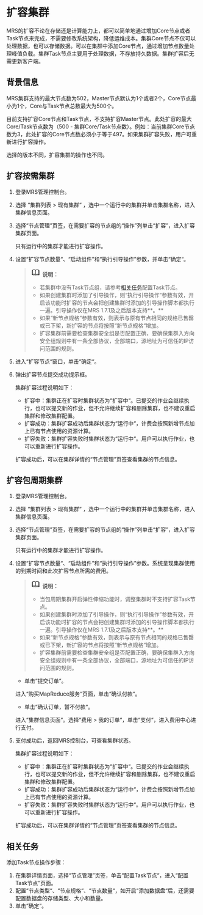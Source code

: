 # 扩容集群<a name="ZH-CN_TOPIC_0173178086"></a>

MRS的扩容不论在存储还是计算能力上，都可以简单地通过增加Core节点或者Task节点来完成，不需要修改系统架构，降低运维成本。集群Core节点不仅可以处理数据，也可以存储数据。可以在集群中添加Core节点，通过增加节点数量处理峰值负载。集群Task节点主要用于处理数据，不存放持久数据。集群扩容后无需更新客户端。

## 背景信息<a name="section2893608111055"></a>

MRS集群支持的最大节点数为502，Master节点默认为1个或者2个，Core节点最小为1个，Core与Task节点总数最大为500个。

目前支持扩容Core节点和Task节点，不支持扩容Master节点。此处扩容的最大Core/Task节点数为（500 - 集群Core/Task节点数）。例如：当前集群Core节点数为3，此处扩容的Core节点数必须小于等于497。如果集群扩容失败，用户可重新进行扩容操作。

选择的版本不同，扩容集群的操作也不同。

## 扩容按需集群<a name="section4891160995023"></a>

1.  登录MRS管理控制台。
2.  选择  “集群列表  \>  现有集群“  ，选中一个运行中的集群并单击集群名称，进入集群信息页面。
3.  选择“节点管理”页签，在需要扩容的节点组的“操作”列单击“扩容”，进入扩容集群页面。

    只有运行中的集群才能进行扩容操作。

4.  设置“扩容节点数量“、“启动组件”和“执行引导操作”参数，并单击“确定“。

    >![](public_sys-resources/icon-note.gif) **说明：**   
    >-   若集群中没有Task节点组，请参考[相关任务](#section60245328163721)配置Task节点。  
    >-   如果创建集群时添加了引导操作，则“执行引导操作”参数有效，开启该功能时扩容的节点会把创建集群时添加的引导操作脚本都执行一遍。引导操作仅在MRS 1.7.1及之后版本支持**。**  
    >-   如果“新节点规格“参数有效，则表示与原有节点相同的规格已售罄或已下架，新扩容的节点将按照“新节点规格“增加。  
    >-   扩容集群前需要检查集群安全组是否配置正确，要确保集群入方向安全组规则中有一条全部协议，全部端口，源地址为可信任的IP访问范围的规则。  

5.  进入“扩容节点“窗口，单击“确定“。
6.  弹出扩容节点提交成功提示框。

    集群扩容过程说明如下：

    -   扩容中：集群正在扩容时集群状态为“扩容中“。已提交的作业会继续执行，也可以提交新的作业，但不允许继续扩容和删除集群，也不建议重启集群和修改集群配置。
    -   扩容成功：集群扩容成功后集群状态为“运行中“，计费会按照新增节点加上已有节点使用的资源计算。
    -   扩容失败：集群扩容失败时集群状态为“运行中“。用户可以执行作业，也可以重新进行扩容操作。

    扩容成功后，可以在集群详情的“节点管理”页签查看集群的节点信息。


## 扩容包周期集群<a name="section45308593102934"></a>

1.  登录MRS管理控制台。
2.  选择  “集群列表  \>  现有集群“  ，选中一个运行中的集群并单击集群名称，进入集群信息页面。
3.  选择“节点管理”页签，在需要扩容的节点组的“操作”列单击“扩容”，进入扩容集群页面。

    只有运行中的集群才能进行扩容操作。

4.  设置“扩容节点数量“、“启动组件”和“执行引导操作”参数。系统呈现集群使用的到期时间和此次扩容节点所需的费用。

    >![](public_sys-resources/icon-note.gif) **说明：**   
    >-   当包周期集群开启弹性伸缩功能时，调整集群时不支持扩容Task节点。  
    >-   如果创建集群时添加了引导操作，则“执行引导操作”参数有效，开启该功能时扩容的节点会把创建集群时添加的引导操作脚本都执行一遍。引导操作仅在MRS 1.7.1及之后版本支持**。**  
    >-   如果“新节点规格“参数有效，则表示与原有节点相同的规格已售罄或已下架，新扩容的节点将按照“新节点规格“增加。  
    >-   扩容集群前需要检查集群安全组是否配置正确，要确保集群入方向安全组规则中有一条全部协议，全部端口，源地址为可信任的IP访问范围的规则。  

    -   单击“提交订单“。

    进入“购买MapReduce服务“页面，单击“确认付款“。

    -   单击“确认订单，暂不付款“。

    进入“集群信息页面“。选择“费用 \> 我的订单“，单击“支付“，进入费用中心进行支付。

5.  支付成功后，返回MRS控制台，可查看集群状态。

    集群扩容过程说明如下：

    -   扩容中：集群正在扩容时集群状态为“扩容中“。已提交的作业会继续执行，也可以提交新的作业，但不允许继续扩容和删除集群，也不建议重启集群和修改集群配置。
    -   扩容成功：集群扩容成功后集群状态为“运行中“，计费会按照新增节点加上已有节点使用的资源计算。
    -   扩容失败：集群扩容失败时集群状态为“运行中“。用户可以执行作业，也可以重新进行扩容操作。

    扩容成功后，可以在集群详情的“节点管理”页签查看集群的节点信息。


## 相关任务<a name="section60245328163721"></a>

添加Task节点操作步骤：

1.  在集群详情页面，选择“节点管理”页签，单击“配置Task节点“，进入“配置Task节点”页面。
2.  配置“节点类型“、“节点规格“、“节点数量“，如开启“添加数据盘“后，还需要配置数据盘的存储类型、大小和数量。
3.  单击“确定“。

